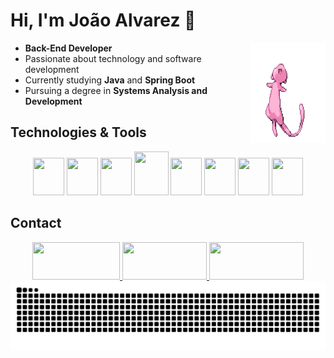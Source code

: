 # Hi, I'm João Alvarez 👋

<div>
  <img align = "right" src="./images/pokemon.gif"width="120" height="160"></img>
</div>

-  **Back-End Developer**  
-  Passionate about technology and software development  
-  Currently studying **Java** and **Spring Boot**  
-  Pursuing a degree in **Systems Analysis and Development** 

##  Technologies & Tools

<div align = center>
			<img src="https://cdn.jsdelivr.net/gh/devicons/devicon/icons/html5/html5-original.svg" width="50" height="60" />
			<img src="https://cdn.jsdelivr.net/gh/devicons/devicon/icons/css3/css3-original.svg" width="50" height="60" />
			<img src="https://cdn.jsdelivr.net/gh/devicons/devicon/icons/javascript/javascript-original.svg" width="50" height="60" />
      <img src="https://cdn.jsdelivr.net/gh/devicons/devicon@latest/icons/java/java-original.svg"  width=55" height="70"/>
      <img src="https://cdn.jsdelivr.net/gh/devicons/devicon@latest/icons/spring/spring-original.svg"  width="50" height="60" />
      <img src="https://cdn.jsdelivr.net/gh/devicons/devicon@latest/icons/mysql/mysql-original.svg"  width="50" height="60" />
      <img src="https://cdn.jsdelivr.net/gh/devicons/devicon@latest/icons/postgresql/postgresql-original.svg"  width="50" height="60"  />
      <img src="https://cdn.jsdelivr.net/gh/devicons/devicon@latest/icons/git/git-original.svg"  width="50" height="60"  />
</div>

## Contact

<div align="center">
  <a href="https://www.linkedin.com/in/joojpa/" target="_blank">
    <img src="https://img.shields.io/badge/LinkedIn-0077B5?style=for-the-badge&logo=linkedin&logoColor=white"  width="140" height="60"  />
  </a>
  <a href="mailto:joaopedroacostaalvarez@gmail.com">
    <img src="https://img.shields.io/badge/Gmail-D14836?style=for-the-badge&logo=gmail&logoColor=white"  width="135" height="60"/>
  </a>
  <a href="https://github.com/joojpa" target="_blank">
    <img src="https://img.shields.io/badge/GitHub-181717?style=for-the-badge&logo=github&logoColor=white"  width="151" height="60"/>
  </a>
</div>

<picture>
  <source media="(prefers-color-scheme: dark)" srcset="https://raw.githubusercontent.com/joojpa/joojpa/output/github-snake-dark.svg" />
  <source media="(prefers-color-scheme: light)" srcset="https://raw.githubusercontent.com/joojpa/joojpa/output/github-snake.svg" />
  <img alt="github-snake" src="https://raw.githubusercontent.com/v1ih/v1ih/output/github-snake.svg" />
</picture>
